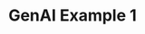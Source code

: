 ---
layout: redirect
title: GenAI Example 1
permalink: /t/genai-example
redirect_to: https://muddyterrain.com/docs/genai-unreal/usage-guides-and-examples/
sitemap: false
---